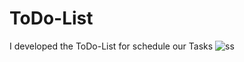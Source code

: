 # ToDo-List
I developed the ToDo-List for schedule our Tasks
![ss](https://github.com/user-attachments/assets/fbc0e23a-cacd-4c67-b018-31ec1f8ec477)
